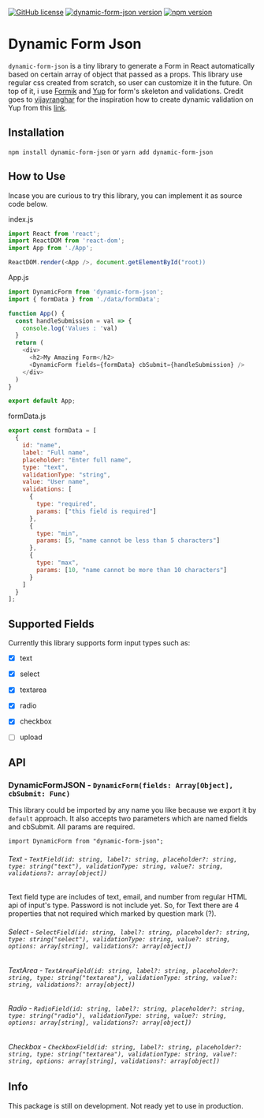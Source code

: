 [![GitHub license](https://img.shields.io/badge/license-MIT-blue.svg)](https://github.com/ridoansaleh/dynamic-form-json/blob/master/LICENSE) [![dynamic-form-json version](https://img.shields.io/badge/dynamic--form--json-v1.0.7-green)](https://www.npmjs.com/package/dynamic-form-json) [![npm version](https://img.shields.io/badge/npm-v12.6.0-green)](https://www.npmjs.com/package/dynamic-form-json)

# Dynamic Form Json

`dynamic-form-json` is a tiny library to generate a Form in React automatically based on certain array of object that passed as a props. This library use regular css created from scratch, so user can customize it in the future. On top of it, i use [Formik](https://github.com/jaredpalmer/formik) and [Yup](https://github.com/jquense/yup) for form's skeleton and validations. Credit goes to [vijayranghar](https://github.com/vijayranghar) for the inspiration how to create dynamic validation on Yup from this [link](https://github.com/jquense/yup/issues/559).

## Installation

`npm install dynamic-form-json` or `yarn add dynamic-form-json`

## How to Use

Incase you are curious to try this library, you can implement it as source code below.

index.js

```js
import React from 'react';
import ReactDOM from 'react-dom';
import App from './App';

ReactDOM.render(<App />, document.getElementById("root))
```

App.js

```js
import DynamicForm from 'dynamic-form-json';
import { formData } from './data/formData';

function App() {
  const handleSubmission = val => {
    console.log('Values : 'val)
  }
  return (
    <div>
      <h2>My Amazing Form</h2>
      <DynamicForm fields={formData} cbSubmit={handleSubmission} />
    </div>
  )
}

export default App;
```

formData.js

```js
export const formData = [
  {
    id: "name",
    label: "Full name",
    placeholder: "Enter full name",
    type: "text",
    validationType: "string",
    value: "User name",
    validations: [
      {
        type: "required",
        params: ["this field is required"]
      },
      {
        type: "min",
        params: [5, "name cannot be less than 5 characters"]
      },
      {
        type: "max",
        params: [10, "name cannot be more than 10 characters"]
      }
    ]
  }
];
```

## Supported Fields

Currently this library supports form input types such as:

- [x] text

- [x] select

- [x] textarea

- [x] radio

- [x] checkbox

- [ ] upload

## API

### DynamicFormJSON - `DynamicForm(fields: Array[Object], cbSubmit: Func)`

This library could be imported by any name you like because we export it by `default` approach. It also accepts two parameters which are named fields and cbSubmit. All params are required.

```
import DynamicForm from "dynamic-form-json";
```

###### Text - `TextField(id: string, label?: string, placeholder?: string, type: string("text"), validationType: string, value?: string, validations?: array[object])`

Text field type are includes of text, email, and number from regular HTML api of input's type. Password is not include yet. So, for Text there are 4 properties that not required which marked by question mark (?).

###### Select - `SelectField(id: string, label?: string, placeholder?: string, type: string("select"), validationType: string, value?: string, options: array[string], validations?: array[object])`

###### TextArea - `TextAreaField(id: string, label?: string, placeholder?: string, type: string("textarea"), validationType: string, value?: string, validations?: array[object])`

###### Radio - `RadioField(id: string, label?: string, placeholder?: string, type: string("radio"), validationType: string, value?: string, options: array[string], validations?: array[object])`

###### Checkbox - `CheckboxField(id: string, label?: string, placeholder?: string, type: string("textarea"), validationType: string, value?: string, options: array[string], validations?: array[object])`

## Info

This package is still on development. Not ready yet to use in production.
